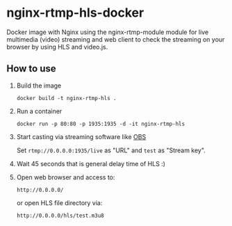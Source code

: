 # nginx-rtmp-hls-docker
Docker image with Nginx using the nginx-rtmp-module module for live multimedia (video) streaming and web client to check the streaming on your browser by using HLS and video.js.

## How to use

1. Build the image

    ```docker build -t nginx-rtmp-hls .```

2. Run a container

    ```docker run -p 80:80 -p 1935:1935 -d -it nginx-rtmp-hls```

3. Start casting via streaming software like [OBS](https://obsproject.com)

    Set ``rtmp://0.0.0.0:1935/live`` as "URL" and ``test`` as "Stream key".

4. Wait 45 seconds that is general delay time of HLS :)

5. Open web browser and access to:

    ```http://0.0.0.0/```
    
    or open HLS file directory via:
    
    ```http://0.0.0.0/hls/test.m3u8```

